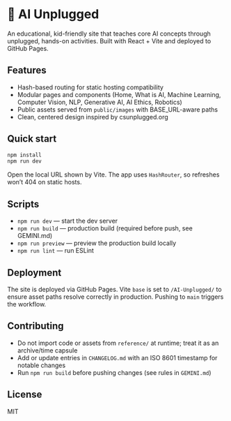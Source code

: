 # 🔌 AI Unplugged

An educational, kid-friendly site that teaches core AI concepts through unplugged, hands-on activities. Built with React + Vite and deployed to GitHub Pages.

## Features

- Hash-based routing for static hosting compatibility
- Modular pages and components (Home, What is AI, Machine Learning, Computer Vision, NLP, Generative AI, AI Ethics, Robotics)
- Public assets served from `public/images` with BASE_URL-aware paths
- Clean, centered design inspired by csunplugged.org

## Quick start

```sh
npm install
npm run dev
```

Open the local URL shown by Vite. The app uses `HashRouter`, so refreshes won’t 404 on static hosts.

## Scripts

- `npm run dev` — start the dev server
- `npm run build` — production build (required before push, see GEMINI.md)
- `npm run preview` — preview the production build locally
- `npm run lint` — run ESLint

## Deployment

The site is deployed via GitHub Pages. Vite `base` is set to `/AI-Unplugged/` to ensure asset paths resolve correctly in production. Pushing to `main` triggers the workflow.

## Contributing

- Do not import code or assets from `reference/` at runtime; treat it as an archive/time capsule
- Add or update entries in `CHANGELOG.md` with an ISO 8601 timestamp for notable changes
- Run `npm run build` before pushing changes (see rules in `GEMINI.md`)

## License

MIT
